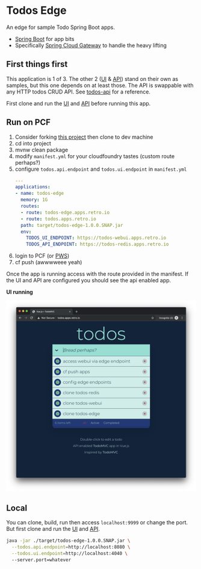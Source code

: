 # Todos Edge

An edge for sample Todo Spring Boot apps.

* [Spring Boot](https://spring.io/projects/spring-boot) for app bits
* Specifically [Spring Cloud Gateway](https://spring.io/projects/spring-cloud-gateway) to handle the heavy lifting

## First things first

This application is 1 of 3.  The other 2 ([UI](https://github.com/corbtastik/todos-webui) & [API](https://github.com/corbtastik/todos-api)) stand on their own as samples, but this one depends on at least those.  The API is swappable with any HTTP todos CRUD API.  See [todos-api](https://github.com/corbtastik/todos-api) for a reference.

First clone and run the [UI](https://github.com/corbtastik/todos-webui) and [API](https://github.com/corbtastik/todos-api) before running this app.

## Run on PCF

1. Consider forking [this project](https://github.com/corbtastik/todos-edge) then clone to dev machine
1. cd into project
1. mvnw clean package
1. modify `manifest.yml` for your cloudfoundry tastes (custom route perhaps?)
1. configure `todos.api.endpoint` and `todos.ui.endpoint` in `manifest.yml`
    ```yaml
    ---
    applications:
    - name: todos-edge
      memory: 1G
      routes:
      - route: todos-edge.apps.retro.io
      - route: todos.apps.retro.io  
      path: target/todos-edge-1.0.0.SNAP.jar
      env:
        TODOS_UI_ENDPOINT: https://todos-webui.apps.retro.io
        TODOS_API_ENDPOINT: https://todos-redis.apps.retro.io
    ```
1. login to PCF (or [PWS](https://run.pivotal.io/))
1. cf push (awwwweee yeah)

Once the app is running access with the route provided in the manifest.  If the UI and API are configured you should see the api enabled app.

**UI running**

<p align="center">
    <img src="https://github.com/corbtastik/todos-images/raw/master/todos-webui/ui.png" width="640">
</p>

## Local

You can clone, build, run then access ``localhost:9999`` or change the port.  But first clone and run the [UI](https://github.com/corbtastik/todos-webui) and [API](https://github.com/corbtastik/todos-api).

```bash
java -jar ./target/todos-edge-1.0.0.SNAP.jar \
  --todos.api.endpoint=http://localhost:8080 \
  --todos.ui.endpoint=http://localhost:4040 \  
  --server.port=whatever
``` 
